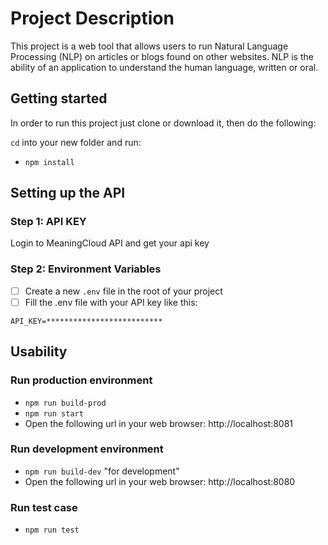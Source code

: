 # Project Description

This project is a web tool that allows users to run Natural Language Processing (NLP) on articles or blogs found on other websites. NLP is the ability of an application to understand the human language, written or oral.

## Getting started

In order to run this project just clone or download it, then do the following:

`cd` into your new folder and run:
- `npm install`

## Setting up the API

### Step 1: API KEY
Login to MeaningCloud API and get your api key

### Step 2: Environment Variables
- [ ] Create a new ```.env``` file in the root of your project
- [ ] Fill the .env file with your API key like this:
```
API_KEY=**************************
```

## Usability

### Run production environment

- `npm run build-prod`
- `npm run start`
- Open the following url in your web browser: http://localhost:8081

### Run development environment

- `npm run build-dev` "for development"
- Open the following url in your web browser: http://localhost:8080

### Run test case

- `npm run test`